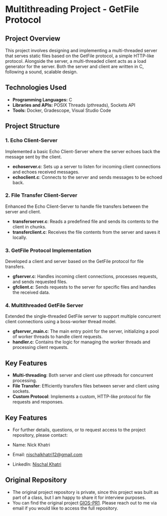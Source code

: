 # Multithreading Project - GetFile Protocol

## Project Overview

This project involves designing and implementing a multi-threaded server that serves static files based on the GetFile protocol, a simple HTTP-like protocol. Alongside the server, a multi-threaded client acts as a load generator for the server. Both the server and client are written in C, following a sound, scalable design.

## Technologies Used

- **Programming Languages:** C
- **Libraries and APIs:** POSIX Threads (pthreads), Sockets API
- **Tools:** Docker, Gradescope, Visual Studio Code

## Project Structure

### 1. Echo Client-Server

Implemented a basic Echo Client-Server where the server echoes back the message sent by the client.

- **echoserver.c**: Sets up a server to listen for incoming client connections and echoes received messages.
- **echoclient.c**: Connects to the server and sends messages to be echoed back.

### 2. File Transfer Client-Server

Enhanced the Echo Client-Server to handle file transfers between the server and client.

- **transferserver.c**: Reads a predefined file and sends its contents to the client in chunks.
- **transferclient.c**: Receives the file contents from the server and saves it locally.

### 3. GetFile Protocol Implementation

Developed a client and server based on the GetFile protocol for file transfers.

- **gfserver.c**: Handles incoming client connections, processes requests, and sends requested files.
- **gfclient.c**: Sends requests to the server for specific files and handles the received data.

### 4. Multithreaded GetFile Server

Extended the single-threaded GetFile server to support multiple concurrent client connections using a boss-worker thread model.

- **gfserver_main.c**: The main entry point for the server, initializing a pool of worker threads to handle client requests.
- **handler.c**: Contains the logic for managing the worker threads and processing client requests.

## Key Features

- **Multi-threading**: Both server and client use pthreads for concurrent processing.
- **File Transfer**: Efficiently transfers files between server and client using sockets.
- **Custom Protocol**: Implements a custom, HTTP-like protocol for file requests and responses.

## Key Features
- For further details, questions, or to request access to the project repository, please contact:

- Name: Nick Khatri
- Email: nischalkhatri12@gmail.com
- LinkedIn: [Nischal Khatri]([http://example.com](https://www.linkedin.com/in/nischalkhatri/))


## Original Repository
- The original project repository is private, since this project was built as part of a class, but I am happy to share it for interview purposes. 
- You can find the original project [GIOS-PR1](https://github.gatech.edu/gios-spr-24/nkhatri30-pr1). Please reach out to me via email if you would like to access the full repository.
